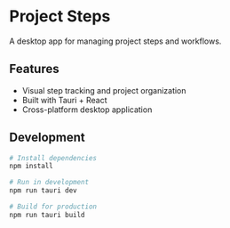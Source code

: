 # Project Steps

A desktop app for managing project steps and workflows.

## Features

- Visual step tracking and project organization
- Built with Tauri + React
- Cross-platform desktop application

## Development

```bash
# Install dependencies
npm install

# Run in development
npm run tauri dev

# Build for production
npm run tauri build
```